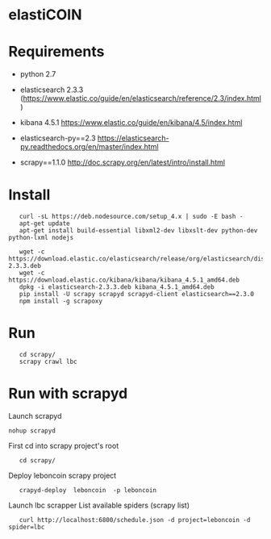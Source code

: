 # elastiCOIN


Requirements
============
* python 2.7

* elasticsearch 2.3.3
  (https://www.elastic.co/guide/en/elasticsearch/reference/2.3/index.html)

* kibana 4.5.1
  https://www.elastic.co/guide/en/kibana/4.5/index.html

* elasticsearch-py==2.3
  https://elasticsearch-py.readthedocs.org/en/master/index.html

* scrapy==1.1.0
  http://doc.scrapy.org/en/latest/intro/install.html



Install
=======
```
   curl -sL https://deb.nodesource.com/setup_4.x | sudo -E bash -
   apt-get update 
   apt-get install build-essential libxml2-dev libxslt-dev python-dev python-lxml nodejs

   wget -c https://download.elastic.co/elasticsearch/release/org/elasticsearch/distribution/deb/elasticsearch/2.3.3/elasticsearch-2.3.3.deb 
   wget -c https://download.elastic.co/kibana/kibana/kibana_4.5.1_amd64.deb
   dpkg -i elasticsearch-2.3.3.deb kibana_4.5.1_amd64.deb
   pip install -U scrapy scrapyd scrapyd-client elasticsearch==2.3.0
   npm install -g scrapoxy
``` 


Run
===
``` 
   cd scrapy/
   scrapy crawl lbc
``` 

Run with scrapyd
================
Launch scrapyd
```
nohup scrapyd
```

First cd into scrapy project's root
```
   cd scrapy/
```
Deploy leboncoin scrapy project
```
   crapyd-deploy  leboncoin  -p leboncoin
```

Launch lbc scrapper
List available spiders (scrapy list)
```
   curl http://localhost:6800/schedule.json -d project=leboncoin -d spider=lbc 
```
